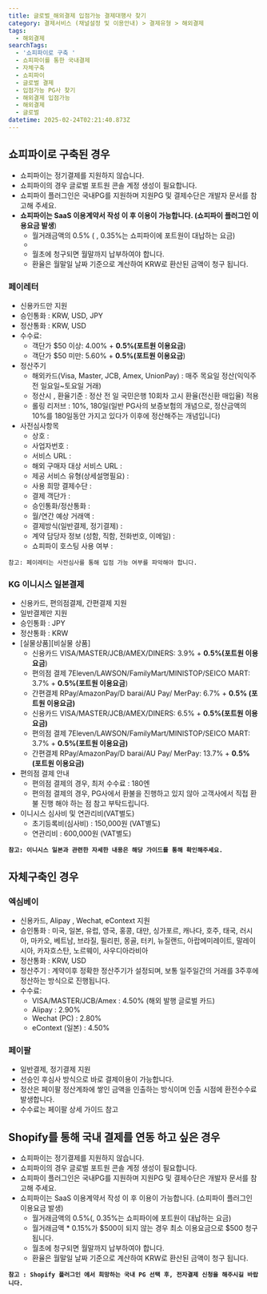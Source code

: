 ```yaml
---
title: 글로벌_해외결제 입점가능 결제대행사 찾기
category: 결제서비스 (채널설정 및 이용안내) > 결제유형 > 해외결제
tags:
  - 해외결제
searchTags:
  - '쇼피파이로 구축 '
  - 쇼피파이를 통한 국내결제
  - 자체구축
  - 쇼피파이
  - 글로벌 결제
  - 입점가능 PG사 찾기
  - 해외결제 입점가능
  - 해외결제
  - 글로벌
datetime: 2025-02-24T02:21:40.873Z
---
```


<Callout content="고객사 비지니스 모델에 따라 입점 가능한 PG사와 결제수단이 다릅니다. 
아래의 기준에 따라 입점 가능한 결제대행사(PG사)와 결제수단을 확정하고 전자결제 신청을 진행 해 주세요." />

## **쇼피파이로 구축된 경우**

- 쇼피파이는 정기결제를 지원하지 않습니다.
- 쇼피파이의 경우 글로벌 포트원 콘솔 계정 생성이 필요합니다.
- 쇼피파이 플러그인은 국내PG를 지원하며 지원PG 및 결제수단은 개발자 문서를 참고해 주세요.
- **쇼피파이는 SaaS 이용계약서 작성 이 후 이용이 가능합니다. (쇼피파이 플러그인 이용요금 발생**)
  - 월거래금액의 0.5% ( <Highlight text="0.15%는 포트원 이용요금" />, 0.35%는 쇼피파이에 포트원이 대납하는 요금)
  - <Highlight text="월거래금액 * 0.15%가 $500이 되지 않는 경우 최소 이용요금으로 $500 청구 됩니다." />
  - 월초에 청구되면 월말까지 납부하여야 합니다.
  - 환율은 월말일 날짜 기준으로 계산하여 KRW로 환산된 금액이 청구 됩니다.

### **페이레터**

- 신용카드만 지원
- 승인통화 : KRW, USD, JPY
- 정산통화 :  KRW, USD
- 수수료:
  - 객단가 $50 이상: 4.00% + **0.5%(포트원 이용요금**)
  - 객단가 $50 미만: 5.60% + **0.5%(포트원 이용요금**)
- 정산주기
  - 해외카드(Visa, Master, JCB, Amex, UnionPay) : 매주 목요일 정산(익익주 전 일요일\~토요일 거래)
  - 정산시 , 환율기준 : 정산 전 일 국민은행 10회차 고시 환율(전신환 매입율) 적용
  - 롤링 리저브 : 10%, 180일(일반 PG사의 보증보험의 개념으로, 정산금액의 10%를 180일동안 가지고 있다가 이후에 정산해주는 개념입니다)
- 사전심사항목
  - 상호 :
  - 사업자번호 :
  - 서비스 URL :
  - 해외 구매자 대상 서비스 URL :
  - 제공 서비스 유형(상세설명필요) :
  - 사용 희망 결제수단 :
  - 결제 객단가 :
  - 승인통화/정산통화 :
  - 월/연간 예상 거래액 :
  - 결제방식(일반결제, 정기결제) :
  - 계약 담당자 정보 (성함, 직함, 전화번호, 이메일) :
  - 쇼피파이 호스팅 사용 여부 :

`참고: 페이레터는 사전심사를 통해 입점 가능 여부를 파악해야 합니다.`

### **KG 이니시스 일본결제**

- 신용카드, 편의점결제, 간편결제 지원
- 일반결제만 지원
- 승인통화 : JPY
- 정산통화 : KRW
- \[실물상품]\[비실물 상품]
  - 신용카드 VISA/MASTER/JCB/AMEX/DINERS: 3.9% + **0.5%(포트원 이용요금**)
  - 편의점 결제 7Eleven/LAWSON/FamilyMart/MINISTOP/SEICO MART: 3.7% + **0.5%(포트원 이용요금**)
  - 간편결제 RPay/AmazonPay/D barai/AU Pay/ MerPay: 6.7% + **0.5% (포트원 이용요금)**
  - 신용카드 VISA/MASTER/JCB/AMEX/DINERS: 6.5% + **0.5%(포트원 이용요금)**
  - 편의점 결제 7Eleven/LAWSON/FamilyMart/MINISTOP/SEICO MART: 3.7% + **0.5%(포트원 이용요금)**
  - 간편결제 RPay/AmazonPay/D barai/AU Pay/ MerPay: 13.7% + **0.5% (포트원 이용요금)**
- 편의점 결제 안내
  - 편의점 결제의 경우, 최저 수수료 : 180엔
  - 편의점 결제의 경우, PG사에서 환불을 진행하고 있지 않아 고객사에서 직접 환불 진행 해야 하는 점 참고 부탁드립니다.
- 이니시스 심사비 및 연관리비(VAT별도)
  - 초기등록비(심사비) : 150,000원 (VAT별도)
  - 연관리비 : 600,000원 (VAT별도)

**`참고: 이니시스 일본과 관련한 자세한 내용은 해당 가이드를 통해 확인해주세요.`**

<Callout title="KG이니시스 일본결제 서비스 이용안내 보러가기 ↗" />

## **자체구축인 경우**

### **엑심베이**

- 신용카드, Alipay , Wechat, eContext 지원
- 승인통화 : 미국, 일본, 유럽, 영국, 홍콩, 대만, 싱가포르, 캐나다, 호주, 태국, 러시아, 마카오, 베트남, 브라질, 필리핀, 몽골, 터키, 뉴질랜드, 아랍에미레이트, 말레이시아, 카자흐스탄, 노르웨이, 사우디아라비아
- 정산통화 : KRW, USD
- 정산주기 : 계약이후 정확한 정산주기가 설정되며, 보통 일주일간의 거래를 3주후에 정산하는 방식으로 진행됩니다.
- 수수료:
  - VISA/MASTER/JCB/Amex : 4.50% (해외 발행 글로벌 카드)
  - Alipay : 2.90%
  - Wechat (PC) : 2.80%
  - eContext (일본) : 4.50%

### **페이팔**

- 일반결제, 정기결제 지원
- 선승인 후심사 방식으로 바로 결제이용이 가능합니다.
- 정산은 페이팔 정산계좌에 쌓인 금액을 인출하는 방식이며 인출 시점에 환전수수료 발생합니다.
- 수수료는 페이팔 상세 가이드 참고

<Callout content="필요하신 결제수단, 승인통화, 정산통화, 결제방식(일반,정기)에 따라 이용가능한 PG사를 고르셨다면
테스트 결제연동을 하신 이후 전자결제신청을 해주세요." icon="💡" />

<Callout title="페이팔 해외결제 서비스이용안내 보러가기 ↗" />

## **Shopify를 통해 국내 결제를 연동 하고 싶은 경우**

- 쇼피파이는 정기결제를 지원하지 않습니다.
- 쇼피파이의 경우 글로벌 포트원 콘솔 계정 생성이 필요합니다.
- 쇼피파이 플러그인은 국내PG를 지원하며 지원PG 및 결제수단은 개발자 문서를 참고해 주세요.
- 쇼피파이는 SaaS 이용계약서 작성 이 후 이용이 가능합니다. (쇼피파이 플러그인 이용요금 발생)
  - 월거래금액의 0.5%(<Highlight text="0.15%는 포트원 이용요금" />, 0.35%는 쇼피파이에 포트원이 대납하는 요금)
  - 월거래금액 \* 0.15%가 $500이 되지 않는 경우 최소 이용요금으로 $500 청구 됩니다.
  - 월초에 청구되면 월말까지 납부하여야 합니다.
  - 환율은 월말일 날짜 기준으로 계산하여 KRW로 환산된 금액이 청구 됩니다.

**`참고 : Shopify 플러그인 에서 희망하는 국내 PG 선택 후, 전자결제 신청을 해주시길 바랍니다.`**

<Callout title="Shopify 플러그인 이용방법 보러가기 ↗" />

<Callout title="전자결제 신청방법 보러가기 ↗" />

<Highlight />

